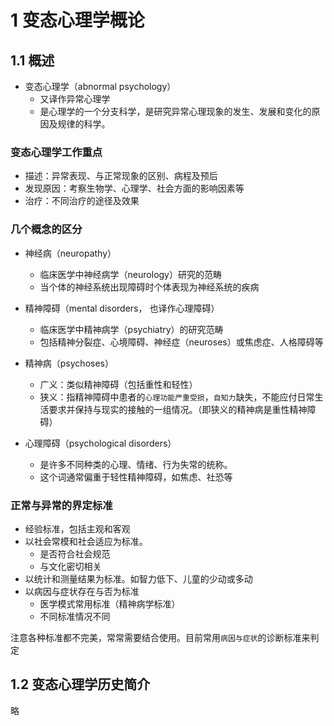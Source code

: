 # 1 变态心理学概论

## 1.1 概述

- 变态心理学（abnormal psychology）
  - 又译作异常心理学
  - 是心理学的一个分支科学，是研究异常心理现象的发生、发展和变化的原因及规律的科学。

### 变态心理学工作重点

- 描述：异常表现、与正常现象的区别、病程及预后
- 发现原因：考察生物学、心理学、社会方面的影响因素等
- 治疗：不同治疗的途径及效果

### 几个概念的区分

- 神经病（neuropathy）
  - 临床医学中神经病学（neurology）研究的范畴
  - 当个体的神经系统出现障碍时个体表现为神经系统的疾病

- 精神障碍（mental disorders， 也译作心理障碍）
  - 临床医学中精神病学（psychiatry）的研究范畴
  - 包括精神分裂症、心境障碍、神经症（neuroses）或焦虑症、人格障碍等

- 精神病（psychoses）
  - 广义：类似精神障碍（包括重性和轻性）
  - 狭义：指精神障碍中患者的`心理功能严重受损`，`自知力`缺失，不能应付日常生活要求并保持与现实的接触的一组情况。（即狭义的精神病是重性精神障碍）

- 心理障碍（psychological disorders）
  - 是许多不同种类的心理、情绪、行为失常的统称。
  - 这个词通常偏重于轻性精神障碍，如焦虑、社恐等

### 正常与异常的界定标准

- 经验标准，包括主观和客观
- 以社会常模和社会适应为标准。
  - 是否符合社会规范
  - 与文化密切相关
- 以统计和测量结果为标准。如智力低下、儿童的少动或多动
- 以病因与症状存在与否为标准
  - 医学模式常用标准（精神病学标准）
  - 不同标准情况不同

注意各种标准都不完美，常常需要结合使用。目前常用`病因与症状`的诊断标准来判定

## 1.2 变态心理学历史简介

略

